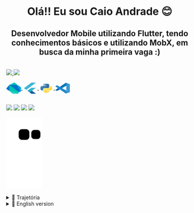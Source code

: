 <h1 align="center">
Olá!! Eu sou Caio Andrade 😊
</h1>
<h2 align="center">
Desenvolvedor Mobile utilizando Flutter, tendo conhecimentos básicos e utilizando MobX, em busca da minha primeira vaga :)
</h2>
<div><br>
  <a href="https://github.com/Caio1705">
  <img height="180em" src="https://github-readme-stats.vercel.app/api?username=Caio1705&show_icons=true&theme=dracula&include_all_commits=true&count_private=true"/>
  <img height="180em" src="https://github-readme-stats.vercel.app/api/top-langs/?username=Caio1705&layout=compact&langs_count=7&theme=dracula"/>
</div>
<div style="display: inline_block"><br>
  <img align="center" alt="Dart" height="30" width="40" src="https://raw.githubusercontent.com/devicons/devicon/master/icons/dart/dart-original.svg">
  <img align="center" alt="Flutter" height="30" width="40" src="https://raw.githubusercontent.com/devicons/devicon/master/icons/flutter/flutter-original.svg">
  <img align="center" alt="Python" height="30" width="40" src="https://raw.githubusercontent.com/devicons/devicon/master/icons/python/python-original.svg">
  <img align="center" alt="VSCode" height="30" width="40" src="https://raw.githubusercontent.com/devicons/devicon/master/icons/vscode/vscode-original.svg">
</div>
  
  ##
  
  <div>
    <a href="https://www.instagram.com/ca.io.7/" target="_blank"><img src="https://img.shields.io/badge/-Instagram-%23E4405F?style=for-the-badge&logo=instagram&logoColor=white" target="_blank"></a>
    <a href="https://discord.gg/506211628102975489" target="_blank"><img src="https://img.shields.io/badge/Discord-7289DA?style=for-the-badge&logo=discord&logoColor=white" target="_blank"></a>
    <a href = "mailto:caio.andrade.1705@gmail.com"><img src="https://img.shields.io/badge/Gmail-D14836?style=for-the-badge&logo=gmail&logoColor=white" target="_blank"></a>
    <a href="https://www.linkedin.com/in/https://www.linkedin.com/in/caio-andrade-3b668a1b4/" target="_blank"><img src="https://img.shields.io/badge/-LinkedIn-%230077B5?style=for-the-badge&logo=linkedin&logoColor=white" target="_blank"></a> 
  </div>
  </p>
  
  ![snake gif](https://github.com/Caio1705/Caio1705/blob/output/github-contribution-grid-snake.svg)
  
<details> 
<summary>📃 Trajetória</summary>

## Formação

- 📖 **Engenharia Elétrica**\
📆 2022 - 2026\
📍 **Universidade Federal de Sergipe** - Aracaju, Brasil
                                                                                                                                     
- 📖 **Inglês**\
📆 2017 - 2020\
📍 **Wizard By Pearson** - Sinop, Brasil                                                                                                                               
 
- 📖 **Ensino Médio Téc. Automação Industrial**\
📆 2018 - 2020\
📍 **Instituto Federal de Mato Grosso** - Sinop, Brasil  
                                                                                                                                     
## Experiência
                                                          
<img align="right" src="https://img.shields.io/badge/C-00599C?style=for-the-badge&logo=c&logoColor=white" />
<img align="right" src="https://img.shields.io/badge/C%2B%2B-00599C?style=for-the-badge&logo=c%2B%2B&logoColor=white" />
<img align="right" src="https://img.shields.io/badge/Trello-0052CC?style=for-the-badge&logo=trello&logoColor=white" />                                                                                                                      

- 👨‍💻 **Projeto de Extensão | Escuderia UFSAE - Equipe de Fórmula SAE BRASIL**\
📆 2022 - Em andamento\
📍 **Universidade Federal de Sergipe** - Grande Aracaju, Brasil                                                                                                                                       

<img align="right" src="https://img.shields.io/badge/Arduino_IDE-00979D?style=for-the-badge&logo=arduino&logoColor=white" /> 
<img align="right" src="https://img.shields.io/badge/Audacity-0000CC?style=for-the-badge&logo=audacity&logoColor=white" />
<img align="right" src="https://img.shields.io/badge/Canva-%2300C4CC.svg?&style=for-the-badge&logo=Canva&logoColor=white" /> 

- 👨‍💻 **Bolsista | Programa de Educação Tutorial - PET Engenharia Elétrica - UFMT**\
📆 2021 - 2022\
📍 **Universidade Federal de Mato Grosso** - Cuiabá, Brasil                                                               
</details>

  

<details>   
<summary>📃 English version </summary>
<h1 align="center">
Hello!! I'm Caio Andrade 😊
</h1>
<h2 align="center">
Mobile Developer - Flutter, using MobX, searching for my first job :)
</h2>
<div><br>
  <a href="https://github.com/Caio1705">
  <img height="180em" src="https://github-readme-stats.vercel.app/api?username=Caio1705&show_icons=true&theme=dracula&include_all_commits=true&count_private=true"/>
  <img height="180em" src="https://github-readme-stats.vercel.app/api/top-langs/?username=Caio1705&layout=compact&langs_count=7&theme=dracula"/>
</div>
<div style="display: inline_block"><br>
  <img align="center" alt="Dart" height="30" width="40" src="https://raw.githubusercontent.com/devicons/devicon/master/icons/dart/dart-original.svg">
  <img align="center" alt="Flutter" height="30" width="40" src="https://raw.githubusercontent.com/devicons/devicon/master/icons/flutter/flutter-original.svg">
  <img align="center" alt="Python" height="30" width="40" src="https://raw.githubusercontent.com/devicons/devicon/master/icons/python/python-original.svg">
  <img align="center" alt="VSCode" height="30" width="40" src="https://raw.githubusercontent.com/devicons/devicon/master/icons/vscode/vscode-original.svg">
</div>
  
  ##
  
  <div>
    <a href="https://www.instagram.com/ca.io.7/" target="_blank"><img src="https://img.shields.io/badge/-Instagram-%23E4405F?style=for-the-badge&logo=instagram&logoColor=white" target="_blank"></a>
    <a href="https://discord.gg/506211628102975489" target="_blank"><img src="https://img.shields.io/badge/Discord-7289DA?style=for-the-badge&logo=discord&logoColor=white" target="_blank"></a>
    <a href = "mailto:caio.andrade.1705@gmail.com"><img src="https://img.shields.io/badge/Gmail-D14836?style=for-the-badge&logo=gmail&logoColor=white" target="_blank"></a>
    <a href="https://www.linkedin.com/in/https://www.linkedin.com/in/caio-andrade-3b668a1b4/" target="_blank"><img src="https://img.shields.io/badge/-LinkedIn-%230077B5?style=for-the-badge&logo=linkedin&logoColor=white" target="_blank"></a> 
  </div>
  </p>
  
  ![snake gif](https://github.com/Caio1705/Caio1705/blob/output/github-contribution-grid-snake.svg)
  
<details> 
<summary>📃 Trajectory</summary>

## Education

- 📖 **Electric Engineering**\
📆 2022 - 2026\
📍 **Federal University of Sergipe** - Great Aracaju, Brazil
                                                                                                                                     
- 📖 **English**\
📆 2017 - 2020\
📍 **Wizard By Pearson** - Sinop, Brazil                                                                                                                               
 
- 📖 **High School Tec. Industrial Automation**\
📆 2018 - 2020\
📍 **Federal Institute of Mato Grosso** - Sinop, Brazil  
                                                                                                                                     
## Experience
                                                          
<img align="right" src="https://img.shields.io/badge/C-00599C?style=for-the-badge&logo=c&logoColor=white" />
<img align="right" src="https://img.shields.io/badge/C%2B%2B-00599C?style=for-the-badge&logo=c%2B%2B&logoColor=white" />
<img align="right" src="https://img.shields.io/badge/Trello-0052CC?style=for-the-badge&logo=trello&logoColor=white" />                                                                                                                      

- 👨‍💻 **Extension Project | Escuderia UFSAE - BRAZIL Fórmula SAE Team**\
📆 2022 - In progress\
📍 **Federal University of Sergipe** - Great Aracaju, Brazil                                                                                                                                       

<img align="right" src="https://img.shields.io/badge/Arduino_IDE-00979D?style=for-the-badge&logo=arduino&logoColor=white" /> 
<img align="right" src="https://img.shields.io/badge/Audacity-0000CC?style=for-the-badge&logo=audacity&logoColor=white" />
<img align="right" src="https://img.shields.io/badge/Canva-%2300C4CC.svg?&style=for-the-badge&logo=Canva&logoColor=white" /> 

- 👨‍💻 **Scholarship | Tutorial Education Program - PET Electric Engineering - UFMT**\
📆 2021 - 2022\
📍 **Federal University of Mato Grosso** - Cuiabá, Brazil                                                               
</details>

  
</details>

